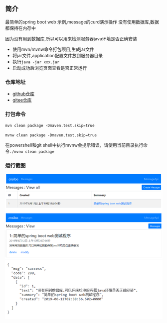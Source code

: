 ## 简介

最简单的spring boot web 示例,message的curd演示操作
没有使用数据库,数据都保持在内存中

因为没有用到数据库,所以可以用来检测服务器java环境是否正确安装
- 使用mvn/mvnw命令打包项目,生成jar文件
- 将jar文件,application配置文件放到服务器目录
- 执行`java -jar xxx.jar`
- 启动成功后浏览页面查看是否正常运行

### 仓库地址

- [github仓库](https://github.com/cschenzz/springboot-web-thymeleaf)
- [gitee仓库](https://gitee.com/chenzz/springboot-web-thymeleaf)

### 打包命令

`mvn clean package -Dmaven.test.skip=true`

`mvnw clean package -Dmaven.test.skip=true`

在powershell和git shell中执行mvnw会提示错误，请使用当前目录执行命令`./mvnw clean package`

### 运行截图

![](screenshot/home.png)
![](screenshot/detail.png)
![接口](screenshot/api-json.png)